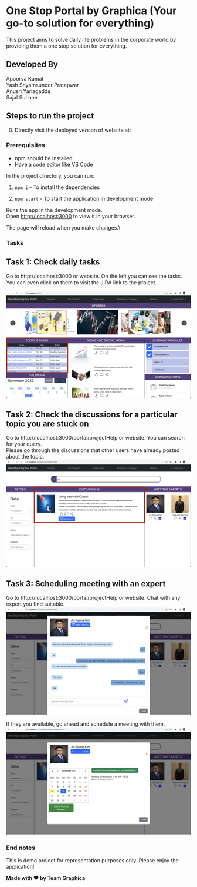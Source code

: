 # One Stop Portal by Graphica (Your go-to solution for everything)

This project aims to solve daily life problems in the corporate world by providing them a one stop solution for everything.

## Developed By
Apoorva Kamat \
Yash Shyamsunder Pratapwar \
Anusri Yarlagadda\
Sajal Suhane

## Steps to run the project

0. Directly visit the deployed version of website at: 

### Prerequisites 
* npm should be installed
* Have a code editor like VS Code

In the project directory, you can run:

1. `npm i` - To install the dependencies

2. `npm start` - To start the application in development mode

Runs the app in the development mode.\
Open [http://localhost:3000](http://localhost:3000) to view it in your browser.

The page will reload when you make changes.\

### Tasks
## Task 1: Check daily tasks
Go to http://localhost:3000 or website. On the left you can see the tasks.\
You can even click on them to visit the JIRA link to the project.

![Screenshot](public/screenshots/tasks.png)

## Task 2: Check the discussions for a particular topic you are stuck on
Go to http://localhost:3000/portal/projectHelp or website. You can search for your query.\
Please go through the discussions that other users have already posted about the topic.
![Screenshot](public/screenshots/readdiscussions.png)


## Task 3: Scheduling meeting with an expert
Go to http://localhost:3000/portal/projectHelp or website. Chat with any expert you find suitable.\
![Screenshot](public/screenshots/chat.png)

If they are available, go ahead and schedule a meeting with them.
![Screenshot](public/screenshots/meetingscheduled.png)

### End notes
This is demo project for representation purposes only.
Please enjoy the application!

**Made with ❤️ by Team Graphica**
